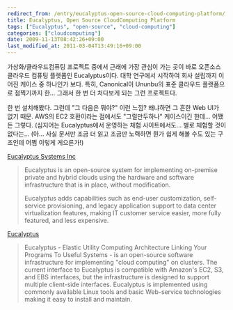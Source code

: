 ```yaml
---
redirect_from: /entry/eucalyptus-open-source-cloud-computing-platform/
title: Eucalyptus, Open Source CloudComputing Platform
tags: ["Eucalyptus", "open-source", "cloud-computing"]
categories: ["cloudcomputing"]
date: 2009-11-13T08:42:26+09:00
last_modified_at: 2011-03-04T13:49:16+09:00
---
```

가상화/클라우드컴퓨팅 프로젝트 중에서 근래에 가장 관심이 가는 곳이 바로
오픈소스 클라우드 컴퓨팅 플렛폼인 Eucalyptus이다. 대학 연구에서 시작하여
회사 설립까지 이어진 케이스 중 하나인가 보다. 특히, Canonical이 Ununbu의
표준 클라우드 플랫폼으로 점찍기까지 한... 그래서 한 번 더 처다보게 되는
그런 프로젝트다.

한 번 설치해봤다. 그런데 "그 다음은 뭐야?" 이런 느낌? 왜냐하면 그 흔한
Web UI가 없기 때문. AWS의 EC2 호환이라는 점에서도 "그럴만두하나"
케이스이긴 한데... 어쨌든 그렇다. (심지어는 Eucalyptus에서 운영하는 체험
사이트에서도... 별로 체험할 것이 없다는... (아... 사실 문서만 조금 더
읽고 조금만 노력하면 뭔가 쉽게 해볼 수도 있는 구조인데 어쩜 이렇게
게으른가!)

[Eucalyptus Systems Inc](http://www.eucalyptus.com/)

> Eucalyptus is an open-source system for implementing on-premise private and hybrid clouds using the hardware and software infrastructure that is in place, without modification.  
>   
> Eucalyptus adds capabilities such as end-user customization, self-service provisioning, and legacy application support to data center virtualization features, making IT customer service easier, more fully featured, and less expensive.

[Eucalyptus](http://open.eucalyptus.com/)

> Eucalyptus - Elastic Utility Computing Architecture Linking Your Programs To Useful Systems - is an open-source software infrastructure for implementing "cloud computing" on clusters. The current interface to Eucalyptus is compatible with Amazon's EC2, S3, and EBS interfaces, but the infrastructure is designed to support multiple client-side interfaces. Eucalyptus is implemented using commonly available Linux tools and basic Web-service technologies making it easy to install and maintain.

